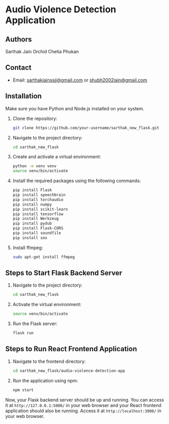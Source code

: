 # Audio Violence Detection Application

## Authors
Sarthak Jain
Orchid Chetia Phukan


## Contact
- Email: sarthakjainssjj@gmail.com or shubh2002jain@gmail.com

## Installation

Make sure you have Python and Node.js installed on your system.

1. Clone the repository:
    ```bash
    git clone https://github.com/your-username/sarthak_new_flask.git
    ```

2. Navigate to the project directory:
    ```bash
    cd sarthak_new_flask
    ```

3. Create and activate a virtual environment:
    ```bash
    python -m venv venv
    source venv/bin/activate
    ```

4. Install the required packages using the following commands:
    ```bash
    pip install Flask
    pip install speechbrain
    pip install torchaudio
    pip install numpy
    pip install scikit-learn
    pip install tensorflow
    pip install Werkzeug
    pip install pydub
    pip install Flask-CORS
    pip install soundfile
    pip install sox
    ```

5. Install ffmpeg:
    ```bash
    sudo apt-get install ffmpeg
    ```

## Steps to Start Flask Backend Server

1. Navigate to the project directory:
    ```bash
    cd sarthak_new_flask
    ```

2. Activate the virtual environment:
    ```bash
    source venv/bin/activate
    ```

3. Run the Flask server:
    ```bash
    flask run
    ```

## Steps to Run React Frontend Application

1. Navigate to the frontend directory:
    ```bash
    cd sarthak_new_flask/audio-violence-detection-app
    ```

2. Run the application using npm:
    ```bash
    npm start
    ```

Now, your Flask backend server should be up and running. You can access it at `http://127.0.0.1:5000/` in your web browser and your React frontend application should also be running. Access it at `http://localhost:3000/` in your web browser.
